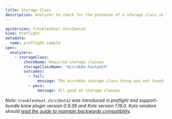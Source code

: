 ```yaml
---
title: Storage Class
description: Analyzer to check for the presence of a storage class in the cluster
---
```


```yaml
apiVersion: troubleshoot.sh/v1beta2
kind: Preflight
metadata:
  name: preflight-sample
spec:
  analyzers:
    - storageClass:
        checkName: Required storage classes
        storageClassName: "microk8s-hostpath"
        outcomes:
          - fail:
              message: The microk8s storage class thing was not found
          - pass:
              message: All good on storage classes
```

*Note: `troubleshoot.sh/v1beta2` was introduced in preflight and support-bundle krew plugin version 0.9.39 and Kots version 1.19.0. Kots vendors should [read the guide to maintain backwards compatibility](/v1beta2/).*
